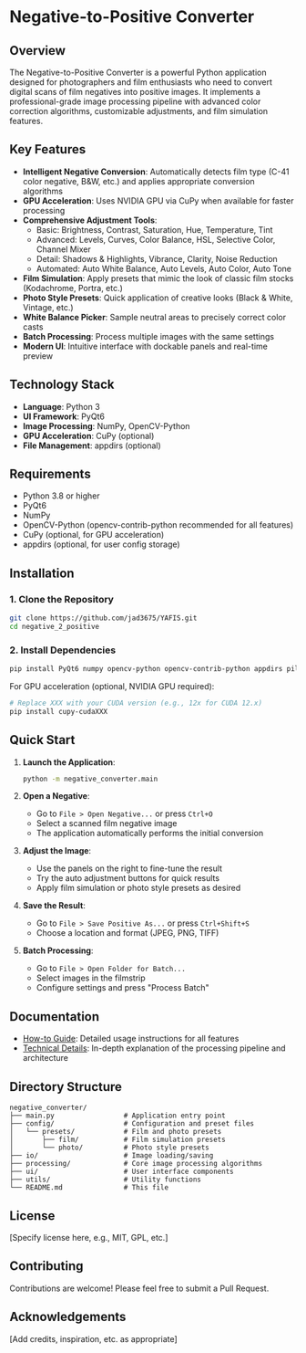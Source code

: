 # Negative-to-Positive Converter

## Overview

The Negative-to-Positive Converter is a powerful Python application designed for photographers and film enthusiasts who need to convert digital scans of film negatives into positive images. It implements a professional-grade image processing pipeline with advanced color correction algorithms, customizable adjustments, and film simulation features.



## Key Features

- **Intelligent Negative Conversion**: Automatically detects film type (C-41 color negative, B&W, etc.) and applies appropriate conversion algorithms
- **GPU Acceleration**: Uses NVIDIA GPU via CuPy when available for faster processing
- **Comprehensive Adjustment Tools**:
  - Basic: Brightness, Contrast, Saturation, Hue, Temperature, Tint
  - Advanced: Levels, Curves, Color Balance, HSL, Selective Color, Channel Mixer
  - Detail: Shadows & Highlights, Vibrance, Clarity, Noise Reduction
  - Automated: Auto White Balance, Auto Levels, Auto Color, Auto Tone
- **Film Simulation**: Apply presets that mimic the look of classic film stocks (Kodachrome, Portra, etc.)
- **Photo Style Presets**: Quick application of creative looks (Black & White, Vintage, etc.)
- **White Balance Picker**: Sample neutral areas to precisely correct color casts
- **Batch Processing**: Process multiple images with the same settings
- **Modern UI**: Intuitive interface with dockable panels and real-time preview

## Technology Stack

- **Language**: Python 3
- **UI Framework**: PyQt6
- **Image Processing**: NumPy, OpenCV-Python
- **GPU Acceleration**: CuPy (optional)
- **File Management**: appdirs (optional)

## Requirements

- Python 3.8 or higher
- PyQt6
- NumPy
- OpenCV-Python (opencv-contrib-python recommended for all features)
- CuPy (optional, for GPU acceleration)
- appdirs (optional, for user config storage)

## Installation

### 1. Clone the Repository

```bash
git clone https://github.com/jad3675/YAFIS.git
cd negative_2_positive
```

### 2. Install Dependencies

```bash
pip install PyQt6 numpy opencv-python opencv-contrib-python appdirs pillow
```

For GPU acceleration (optional, NVIDIA GPU required):
```bash
# Replace XXX with your CUDA version (e.g., 12x for CUDA 12.x)
pip install cupy-cudaXXX
```

## Quick Start

1. **Launch the Application**:
   ```bash
   python -m negative_converter.main
   ```

2. **Open a Negative**:
   - Go to `File > Open Negative...` or press `Ctrl+O`
   - Select a scanned film negative image
   - The application automatically performs the initial conversion

3. **Adjust the Image**:
   - Use the panels on the right to fine-tune the result
   - Try the auto adjustment buttons for quick results
   - Apply film simulation or photo style presets as desired

4. **Save the Result**:
   - Go to `File > Save Positive As...` or press `Ctrl+Shift+S`
   - Choose a location and format (JPEG, PNG, TIFF)

5. **Batch Processing**:
   - Go to `File > Open Folder for Batch...`
   - Select images in the filmstrip
   - Configure settings and press "Process Batch"

## Documentation

- [How-to Guide](how-to-use.md): Detailed usage instructions for all features
- [Technical Details](technical_theory.md): In-depth explanation of the processing pipeline and architecture

## Directory Structure

```
negative_converter/
├── main.py                 # Application entry point
├── config/                 # Configuration and preset files
│   └── presets/            # Film and photo presets
│       ├── film/           # Film simulation presets
│       └── photo/          # Photo style presets
├── io/                     # Image loading/saving
├── processing/             # Core image processing algorithms
├── ui/                     # User interface components
├── utils/                  # Utility functions
└── README.md               # This file
```

## License

[Specify license here, e.g., MIT, GPL, etc.]

## Contributing

Contributions are welcome! Please feel free to submit a Pull Request.

## Acknowledgements

[Add credits, inspiration, etc. as appropriate]
